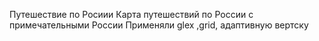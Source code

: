 Путешествие по Росиии
Карта путешествий по России с примечательными России
Применяли glex ,grid, адаптивную вертску


